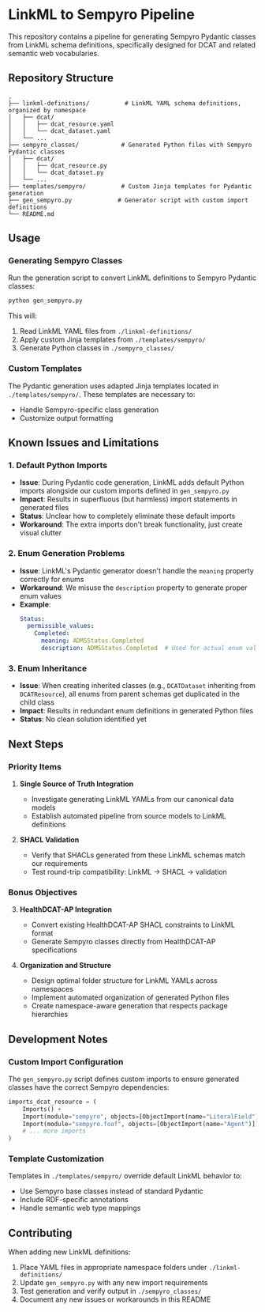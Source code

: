 # LinkML to Sempyro Pipeline

This repository contains a pipeline for generating Sempyro Pydantic classes from LinkML schema definitions, specifically designed for DCAT and related semantic web vocabularies.

## Repository Structure

```
.
├── linkml-definitions/          # LinkML YAML schema definitions, organized by namespace
│   ├── dcat/
│   │   ├── dcat_resource.yaml
│   │   └── dcat_dataset.yaml
│   └── ...
├── sempyro_classes/            # Generated Python files with Sempyro Pydantic classes
│   ├── dcat/
│   │   ├── dcat_resource.py
│   │   └── dcat_dataset.py
│   └── ...
├── templates/sempyro/          # Custom Jinja templates for Pydantic generation
├── gen_sempyro.py             # Generator script with custom import definitions
└── README.md
```

## Usage

### Generating Sempyro Classes

Run the generation script to convert LinkML definitions to Sempyro Pydantic classes:

```bash
python gen_sempyro.py
```

This will:
1. Read LinkML YAML files from `./linkml-definitions/`
2. Apply custom Jinja templates from `./templates/sempyro/`
3. Generate Python classes in `./sempyro_classes/`

### Custom Templates

The Pydantic generation uses adapted Jinja templates located in `./templates/sempyro/`. These templates are necessary to:
- Handle Sempyro-specific class generation
- Customize output formatting

## Known Issues and Limitations

### 1. Default Python Imports
- **Issue**: During Pydantic code generation, LinkML adds default Python imports alongside our custom imports defined in `gen_sempyro.py`
- **Impact**: Results in superfluous (but harmless) import statements in generated files
- **Status**: Unclear how to completely eliminate these default imports
- **Workaround**: The extra imports don't break functionality, just create visual clutter

### 2. Enum Generation Problems
- **Issue**: LinkML's Pydantic generator doesn't handle the `meaning` property correctly for enums
- **Workaround**: We misuse the `description` property to generate proper enum values
- **Example**: 
  ```yaml
  Status:
    permissible_values:
      Completed:
        meaning: ADMSStatus.Completed
        description: ADMSStatus.Completed  # Used for actual enum value
  ```

### 3. Enum Inheritance
- **Issue**: When creating inherited classes (e.g., `DCATDataset` inheriting from `DCATResource`), all enums from parent schemas get duplicated in the child class
- **Impact**: Results in redundant enum definitions in generated Python files
- **Status**: No clean solution identified yet

## Next Steps

### Priority Items

1. **Single Source of Truth Integration**
   - Investigate generating LinkML YAMLs from our canonical data models
   - Establish automated pipeline from source models to LinkML definitions

2. **SHACL Validation**
   - Verify that SHACLs generated from these LinkML schemas match our requirements
   - Test round-trip compatibility: LinkML → SHACL → validation

### Bonus Objectives

3. **HealthDCAT-AP Integration**
   - Convert existing HealthDCAT-AP SHACL constraints to LinkML format
   - Generate Sempyro classes directly from HealthDCAT-AP specifications

4. **Organization and Structure**
   - Design optimal folder structure for LinkML YAMLs across namespaces
   - Implement automated organization of generated Python files
   - Create namespace-aware generation that respects package hierarchies

## Development Notes

### Custom Import Configuration

The `gen_sempyro.py` script defines custom imports to ensure generated classes have the correct Sempyro dependencies:

```python
imports_dcat_resource = (
    Imports() +
    Import(module="sempyro", objects=[ObjectImport(name="LiteralField"), ObjectImport(name="RDFModel")]) +
    Import(module="sempyro.foaf", objects=[ObjectImport(name="Agent")]) +
    # ... more imports
)
```

### Template Customization

Templates in `./templates/sempyro/` override default LinkML behavior to:
- Use Sempyro base classes instead of standard Pydantic
- Include RDF-specific annotations
- Handle semantic web type mappings

## Contributing

When adding new LinkML definitions:

1. Place YAML files in appropriate namespace folders under `./linkml-definitions/`
2. Update `gen_sempyro.py` with any new import requirements
3. Test generation and verify output in `./sempyro_classes/`
4. Document any new issues or workarounds in this README

